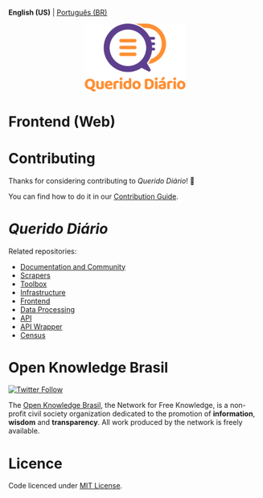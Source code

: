 **English (US)** | [Português (BR)](../README.md)

<p align="center">
  <img alt="Querido Diário" src="./images/querido-diario-logo.png" width="200">
</p>

# Frontend (Web)

# Contributing

Thanks for considering contributing to *Querido Diário*! :tada:

You can find how to do it in our [Contribution Guide](CONTRIBUTING-en-US.md).

# *Querido Diário*

Related repositories:
- [Documentation and Community](https://github.com/okfn-brasil/querido-diario-comunidade)
- [Scrapers](https://github.com/okfn-brasil/querido-diario)
- [Toolbox](https://github.com/okfn-brasil/querido-diario-toolbox)
- [Infrastructure](https://github.com/okfn-brasil/querido-diario-infra)
- [Frontend](https://github.com/okfn-brasil/querido-diario-frontend)
- [Data Processing](https://github.com/okfn-brasil/querido-diario-data-processing)
- [API](https://github.com/okfn-brasil/querido-diario-api)
- [API Wrapper](https://github.com/okfn-brasil/querido-diario-api-wrapper)
- [Census](https://github.com/okfn-brasil/censo-querido-diario)

# Open Knowledge Brasil
<p>
  <a href="https://twitter.com/intent/follow?screen_name=okfnbr" target="_blank">
    <img alt="Twitter Follow" src="https://img.shields.io/twitter/follow/okfnbr?label=%40okfnbr&style=social">
  </a>
</p>

The [Open Knowledge Brasil](https://ok.org.br/), the Network for Free Knowledge, is a non-profit civil society organization dedicated to the promotion of **information**, **wisdom** and **transparency**. All work produced by the network is freely available.

# Licence

Code licenced under [MIT License](../LICENSE.md).
